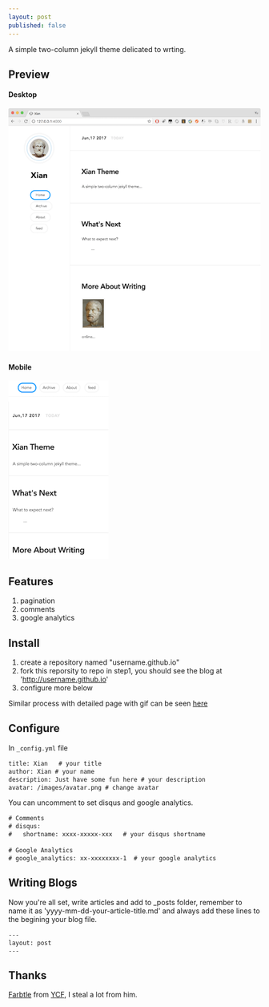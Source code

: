 ```yaml
---
layout: post
published: false
---
```


A simple two-column jekyll theme delicated to wrting.


## Preview

#### Desktop
![](/images/desktop.png)

#### Mobile
![](/images/mobile.png)

## Features

1. pagination
2. comments
3. google analytics

## Install

1. create a repository named "username.github.io"
2. fork this reporsity to repo in step1, you should see the blog at 'http://username.github.io'
3. configure more below

Similar process with detailed page with gif can be seen [here](https://github.com/barryclark/jekyll-now/blob/master/README.md)


## Configure

In `_config.yml` file

```
title: Xian   # your title
author: Xian # your name
description: Just have some fun here # your description
avatar: /images/avatar.png # change avatar

```

You can uncomment to set disqus and google analytics.

```
# Comments
# disqus:
#   shortname: xxxx-xxxxx-xxx   # your disqus shortname

# Google Analytics
# google_analytics: xx-xxxxxxxx-1  # your google analytics
```

## Writing Blogs

Now you're all set, write articles and add to _posts folder, remember to name it as 'yyyy-mm-dd-your-article-title.md' and always add these lines to the begining your blog file.

```
---
layout: post
---
```


## Thanks

[Farbtle](https://github.com/YCF/Farbtle) from [YCF](https://github.com/YCF), I steal a lot from him.
